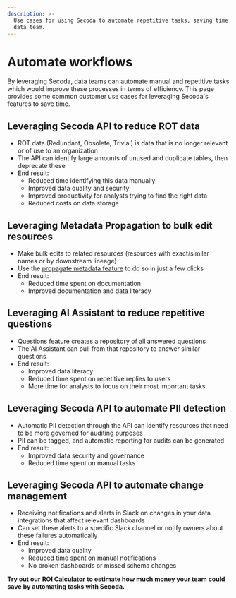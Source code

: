 ```yaml
---
description: >-
  Use cases for using Secoda to automate repetitive tasks, saving time for your
  data team.
---
```


# Automate workflows

By leveraging Secoda, data teams can automate manual and repetitive tasks which would improve these processes in terms of efficiency. This page provides some common customer use cases for leveraging Secoda's features to save time.

## Leveraging Secoda API to reduce ROT data

* ROT data (Redundant, Obsolete, Trivial) is data that is no longer relevant or of use to an organization
* The API can identify large amounts of unused and duplicate tables, then deprecate these
* End result:
  * Reduced time identifying this data manually
  * Improved data quality and security
  * Improved productivity for analysts trying to find the right data
  * Reduced costs on data storage

## Leveraging Metadata Propagation to bulk edit resources

* Make bulk edits to related resources (resources with exact/similar names or by downstream lineage)
* Use the [propagate metadata feature](https://docs.secoda.co/features/data-management/propagating-metadata) to do so in just a few clicks
* End result:
  * Reduced time spent on documentation
  * Improved documentation and data literacy

## Leveraging AI Assistant to reduce repetitive questions

* Questions feature creates a repository of all answered questions
* The AI Assistant can pull from that repository to answer similar questions
* End result:
  * Improved data literacy
  * Reduced time spent on repetitive replies to users
  * More time for analysts to focus on their most important tasks

## Leveraging Secoda API to automate PII detection

* Automatic PII detection through the API can identify resources that need to be more governed for auditing purposes
* PII can be tagged, and automatic reporting for audits can be generated
* End result:
  * Improved data security and governance
  * Reduced time spent on manual tasks

## Leveraging Secoda API to automate change management

* Receiving notifications and alerts in Slack on changes in your data integrations that affect relevant dashboards
* Can set these alerts to a specific Slack channel or notify owners about these failures automatically
* End result:
  * Improved data quality
  * Reduced time spent on manual notifications
  * No broken dashboards or missed schema changes

**Try out our** [**ROI Calculator**](https://www.secoda.co/data-discovery-roi-calculator) **to estimate how much money your team could save by automating tasks with Secoda.**
